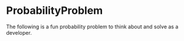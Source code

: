 # ProbabilityProblem
The following is a fun probability problem to think about and solve as a developer.
